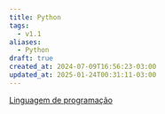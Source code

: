 ```yaml
---
title: Python
tags:
  - v1.1
aliases:
  - Python
draft: true
created_at: 2024-07-09T16:56:23-03:00
updated_at: 2025-01-24T00:31:11-03:00
---
```


[Linguagem de programação](content/atomos/2024/07/08/Linguagem_de_programacao.md)

